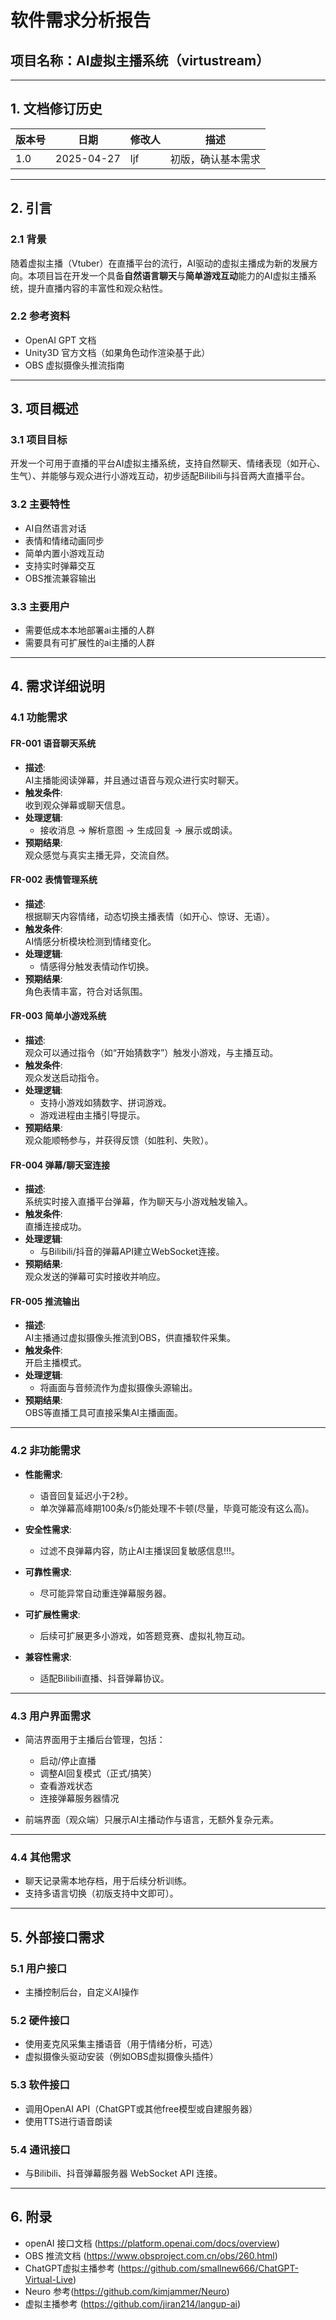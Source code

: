 # 软件需求分析报告

## 项目名称：AI虚拟主播系统（virtustream）

---

## 1. 文档修订历史

| 版本号 | 日期       | 修改人 | 描述               |
| ------ | ---------- | ------ | ------------------ |
| 1.0    | 2025-04-27 | ljf    | 初版，确认基本需求 |

---

## 2. 引言

### 2.1 背景
随着虚拟主播（Vtuber）在直播平台的流行，AI驱动的虚拟主播成为新的发展方向。本项目旨在开发一个具备**自然语言聊天**与**简单游戏互动**能力的AI虚拟主播系统，提升直播内容的丰富性和观众粘性。

### 2.2 参考资料
- OpenAI GPT 文档
- Unity3D 官方文档（如果角色动作渲染基于此）
- OBS 虚拟摄像头推流指南

---

## 3. 项目概述

### 3.1 项目目标
开发一个可用于直播的平台AI虚拟主播系统，支持自然聊天、情绪表现（如开心、生气）、并能够与观众进行小游戏互动，初步适配Bilibili与抖音两大直播平台。

### 3.2 主要特性
- AI自然语言对话
- 表情和情绪动画同步
- 简单内置小游戏互动
- 支持实时弹幕交互
- OBS推流兼容输出

### 3.3 主要用户
- 需要低成本本地部署ai主播的人群
- 需要具有可扩展性的ai主播的人群

---

## 4. 需求详细说明

### 4.1 功能需求

#### FR-001 语音聊天系统
- **描述**:  
  AI主播能阅读弹幕，并且通过语音与观众进行实时聊天。
- **触发条件**:  
  收到观众弹幕或聊天信息。
- **处理逻辑**:  
  - 接收消息 → 解析意图 → 生成回复 → 展示或朗读。
- **预期结果**:  
  观众感觉与真实主播无异，交流自然。

#### FR-002 表情管理系统
- **描述**:  
  根据聊天内容情绪，动态切换主播表情（如开心、惊讶、无语）。
- **触发条件**:  
  AI情感分析模块检测到情绪变化。
- **处理逻辑**:  
  - 情感得分触发表情动作切换。
- **预期结果**:  
  角色表情丰富，符合对话氛围。

#### FR-003 简单小游戏系统
- **描述**:  
  观众可以通过指令（如“开始猜数字”）触发小游戏，与主播互动。
- **触发条件**:  
  观众发送启动指令。
- **处理逻辑**:  
  - 支持小游戏如猜数字、拼词游戏。
  - 游戏进程由主播引导提示。
- **预期结果**:  
  观众能顺畅参与，并获得反馈（如胜利、失败）。

#### FR-004 弹幕/聊天室连接
- **描述**:  
  系统实时接入直播平台弹幕，作为聊天与小游戏触发输入。
- **触发条件**:  
  直播连接成功。
- **处理逻辑**:  
  - 与Bilibili/抖音的弹幕API建立WebSocket连接。
- **预期结果**:  
  观众发送的弹幕可实时接收并响应。

#### FR-005 推流输出
- **描述**:  
  AI主播通过虚拟摄像头推流到OBS，供直播软件采集。
- **触发条件**:  
  开启主播模式。
- **处理逻辑**:  
  - 将画面与音频流作为虚拟摄像头源输出。
- **预期结果**:  
  OBS等直播工具可直接采集AI主播画面。

---

### 4.2 非功能需求

- **性能需求**:  
  - 语音回复延迟小于2秒。
  - 单次弹幕高峰期100条/s仍能处理不卡顿(尽量，毕竟可能没有这么高)。

- **安全性需求**:  
  - 过滤不良弹幕内容，防止AI主播误回复敏感信息!!!。

- **可靠性需求**:  
  - 尽可能异常自动重连弹幕服务器。

- **可扩展性需求**:  
  - 后续可扩展更多小游戏，如答题竞赛、虚拟礼物互动。

- **兼容性需求**:  
  - 适配Bilibili直播、抖音弹幕协议。

---

### 4.3 用户界面需求

- 简洁界面用于主播后台管理，包括：
  - 启动/停止直播
  - 调整AI回复模式（正式/搞笑）
  - 查看游戏状态
  - 连接弹幕服务器情况

- 前端界面（观众端）只展示AI主播动作与语言，无额外复杂元素。

---

### 4.4 其他需求

- 聊天记录需本地存档，用于后续分析训练。
- 支持多语言切换（初版支持中文即可）。

---

## 5. 外部接口需求

### 5.1 用户接口
- 主播控制后台，自定义AI操作

### 5.2 硬件接口
- 使用麦克风采集主播语音（用于情绪分析，可选）
- 虚拟摄像头驱动安装（例如OBS虚拟摄像头插件）

### 5.3 软件接口
- 调用OpenAI API（ChatGPT或其他free模型或自建服务器）
- 使用TTS进行语音朗读

### 5.4 通讯接口
- 与Bilibili、抖音弹幕服务器 WebSocket API 连接。

---

## 6. 附录
- openAI 接口文档 (https://platform.openai.com/docs/overview)
- OBS 推流文档 (https://www.obsproject.com.cn/obs/260.html)
- ChatGPT虚拟主播参考 (https://github.com/smallnew666/ChatGPT-Virtual-Live)
- Neuro 参考(https://github.com/kimjammer/Neuro)
- 虚拟主播参考 (https://github.com/jiran214/langup-ai)

